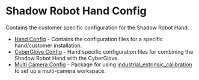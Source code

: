 Shadow Robot Hand Config
========================

Contains the customer specific configuration for the Shadow Robot Hand.

* [Hand Config](sr_ethercat_hand_config) - Contains the configuration files for a specific hand/customer installation.
* [CyberGlove Config](sr_cyberglove_config) - Hand specific configuration files for combining the Shadow Robot Hand with the CyberGlove.
* [Multi Camera Config](sr_multi_camera_config) - Package for using [industrial_extrinsic_calibration](http://wiki.ros.org/industrial_extrinsic_cal) to set up a multi-camera workspace.

